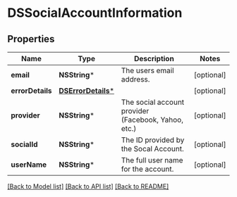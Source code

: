 # DSSocialAccountInformation

## Properties
Name | Type | Description | Notes
------------ | ------------- | ------------- | -------------
**email** | **NSString*** | The users email address. | [optional] 
**errorDetails** | [**DSErrorDetails***](DSErrorDetails.md) |  | [optional] 
**provider** | **NSString*** | The social account provider (Facebook, Yahoo, etc.) | [optional] 
**socialId** | **NSString*** | The ID provided by the Socal Account. | [optional] 
**userName** | **NSString*** | The full user name for the account. | [optional] 

[[Back to Model list]](../README.md#documentation-for-models) [[Back to API list]](../README.md#documentation-for-api-endpoints) [[Back to README]](../README.md)


